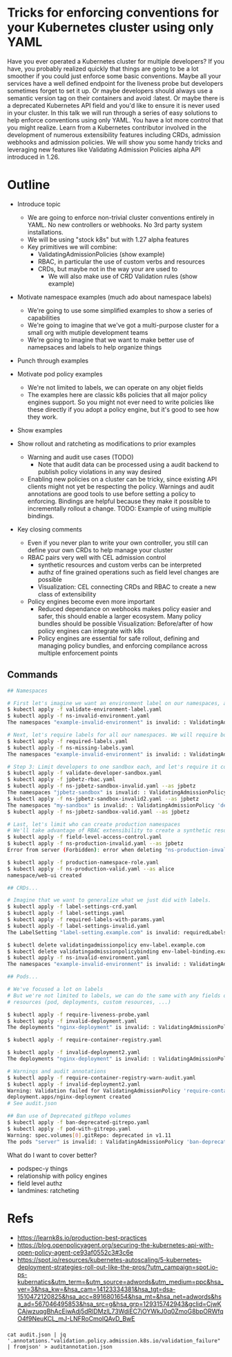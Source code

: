 # Tricks for enforcing conventions for your Kubernetes cluster using only YAML

Have you ever operated a Kubernetes cluster for multiple developers? If you have, you probably realized quickly that things are going to be a lot smoother if you could just enforce some basic conventions. Maybe all your services have a well defined endpoint for the liveness probe but developers sometimes forget to set it up. Or maybe developers should always use a semantic version tag on their containers and avoid :latest. Or maybe there is a deprecated Kubernetes API field and you'd like to ensure it is never used in your cluster. In this talk we will run through a series of easy solutions to help enforce conventions using only YAML. You have a lot more control that you might realize. Learn from a Kubernetes contributor involved in the development of numerous extensibility features including CRDs, admission webhooks and admission policies. We will show you some handy tricks and leveraging new features like Validating Admission Policies alpha API introduced in 1.26.

# Outline

- Introduce topic
  - We are going to enforce non-trivial cluster conventions entirely in YAML.
    No new controllers or webhooks. No 3rd party system installations.
  - We will be using "stock k8s" but with 1.27 alpha features
  - Key primitives we will combine:
    - ValidatingAdmissionPolicies (show example)
    - RBAC, in particular the use of custom verbs and resources
    - CRDs, but maybe not in the way your are used to
      - We will also make use of CRD Validation rules (show example)

- Motivate namespace examples (much ado about namespace labels)
  - We're going to use some simplified examples to show a series of capabilities
  - We're going to imagine that we've got a multi-purpose cluster for a small
    org with mutiple development teams
  - We're going to imagine that we want to make better use of namepsaces and
    labels to help organize things
- Punch through examples

- Motivate pod policy examples
  - We're not limited to labels, we can operate on any objet fields
  - The examples here are classic k8s policies that all major policy engines
    support. So you might not ever need to write policies like these directly
    if you adopt a policy engine, but it's good to see how they work.
- Show examples

- Show rollout and ratcheting as modifications to prior examples
  - Warning and audit use cases (TODO)
    - Note that audit data can be processed using a audit backend to
      publish policy violations in any way desired
  - Enabling new policies on a cluster can be tricky, since existing
    API clients might not yet be respecting the policy. Warnings and
    audit annotations are good tools to use before setting a policy
    to enforcing. Bindings are helpful because they make it possible
    to incrementally rollout a change.
      TODO: Example of using multiple bindings.

- Key closing comments
  - Even if you never plan to write your own controller, you still
    can define your own CRDs to help manage your cluster
  - RBAC pairs very well with CEL admission control
    - synthetic resources and custom verbs can be interpreted 
    - authz of fine grained operations such as field level changes
      are possible
    - Visualization: CEL connecting CRDs and RBAC to create a new class of extensibility
  - Policy engines become even more important
    - Reduced dependance on webhooks makes policy easier and safer, this should
      enable a larger ecosystem.  Many policy bundles should be possible 
      Visualization: Before/after of how policy engines can integrate with k8s
    - Policy engines are essential for safe rollout, defining and managing policy
      bundles, and enforcing compilance across multiple enforcement points

## Commands

```sh
## Namespaces

# First let's imagine we want an environment label on our namespaces, and we want to control what values it can be set to.
$ kubectl apply -f validate-environment-label.yaml
$ kubectl apply -f ns-invalid-environment.yaml
The namespaces "example-invalid-environment" is invalid: : ValidatingAdmissionPolicy 'production-namespace-policy.k8s.jpbetz.github.io' with binding 'production-namespace-policy-binding.k8s.jpbetz.github.io' denied request: environment not one of the required values: development, test, production

# Next, let's require labels for all our namespaces. We will require both a environment and owner label.
$ kubectl apply -f required-labels.yaml
$ kubectl apply -f ns-missing-labels.yaml
The namespaces "example-invalid-environment" is invalid: : ValidatingAdmissionPolicy 'required-labels.example.com' with binding 'required-labels-binding.example.com' denied request: Namespace missing required labels: environment

# Step 3: Limit developers to one sandbox each, and let's require it contain their username, e.g. "<username>-sandbox".
$ kubectl apply -f validate-developer-sandbox.yaml
$ kubectl apply -f jpbetz-rbac.yaml
$ kubectl apply -f ns-jpbetz-sandbox-invalid.yaml --as jpbetz
The namespaces "jpbetz-sandbox" is invalid: : ValidatingAdmissionPolicy 'developer-sandbox.example.com' with binding 'developer-sandbox-binding.example.com' denied request: Owner must be your username for a sandbox namespace. Expected: system:admin, got: jpbetzx
$ kubectl apply -f ns-jpbetz-sandbox-invalid2.yaml --as jpbetz
The namespaces "my-sandbox" is invalid: : ValidatingAdmissionPolicy 'developer-sandbox.example.com' with binding 'developer-sandbox-binding.example.com' denied request: Namespace name must be <username>-sandbox for a sandbox namespace. Expected: jpbetz-sandbox, got: my-sandbox
$ kubectl apply -f ns-jpbetz-sandbox-valid.yaml --as jpbetz

# Last, let's limit who can create production namespaces
# We'll take advantage of RBAC extensibility to create a synthetic resource kind to represent production namespaces
$ kubectl apply -f field-level-access-control.yaml
$ kubectl apply -f ns-production-invalid.yaml --as jpbetz
Error from server (Forbidden): error when deleting "ns-production-invalid.yaml": namespaces "not-allowed-for-user" is forbidden: ValidatingAdmissionPolicy 'production-namespaces.example.com' with binding 'production-namespaces-binding.example.com' denied request: failed expression: authorizer.group('authz.example.com').resource('production-namespaces').check('manage-prod-namespaces').allowed()

$ kubectl apply -f production-namespace-role.yaml
$ kubectl apply -f ns-production-valid.yaml --as alice
namespace/web-ui created

## CRDs...

# Imagine that we want to generalize what we just did with labels.
$ kubectl apply -f label-settings-crd.yaml
$ kubectl apply -f label-settings.yaml
$ kubectl apply -f required-labels-with-params.yaml
$ kubectl apply -f label-settings-invalid.yaml
The LabelSetting "label-setting.example.com" is invalid: requiredLabels[0].allowedValues: Invalid value: "array": Values may be added to allowedValues but not removed

$ kubectl delete validatingadmissionpolicy env-label.example.com
$ kubectl delete validatingadmissionpolicybinding env-label-binding.example.com
$ kubectl apply -f ns-invalid-environment.yaml
The namespaces "example-invalid-environment" is invalid: : ValidatingAdmissionPolicy 'required-labels.example.com' with binding 'required-labels-binding.example.com' denied request: label 'environment' must be one of: [developer-sandbox, test, production]

## Pods...

# We've focused a lot on labels
# But we're not limited to labels, we can do the same with any fields of any API
# resources (pod, deployments, custom resources, ...)

$ kubectl apply -f require-liveness-probe.yaml
$ kubectl apply -f invalid-deployment.yaml
The deployments "nginx-deployment" is invalid: : ValidatingAdmissionPolicy 'require-liveness-probe.example.com' with binding 'require-liveness-probe-binding.example.com' denied request: All containers must have a livenessProbe

$ kubectl apply -f require-container-registry.yaml

$ kubectl apply -f invalid-deployment2.yaml
The deployments "nginx-deployment" is invalid: : ValidatingAdmissionPolicy 'require-container-registry.example.com' with binding 'require-container-registry-binding.example.com' denied request: not all images are from the the required container registry: my-registry.io

# Warnings and audit annotations
$ kubectl apply -f require-container-registry-warn-audit.yaml
$ kubectl apply -f invalid-deployment2.yaml
Warning: Validation failed for ValidatingAdmissionPolicy 'require-container-registry.example.com' with binding 'require-container-registry-binding.example.com': not all images are from the the required container registry: my-registry.io
deployment.apps/nginx-deployment created
# See audit.json

## Ban use of Deprecated gitRepo volumes
$ kubectl apply -f ban-deprecated-gitrepo.yaml
$ kubectl apply -f pod-with-gitrepo.yaml
Warning: spec.volumes[0].gitRepo: deprecated in v1.11
The pods "server" is invalid: : ValidatingAdmissionPolicy 'ban-deprecated-gitrepo-volumes.example.com' with binding 'ban-deprecated-gitrepo-volumes-binding.example.com' denied request: Pod must not use deprecated .spec.volumes[].gitRepo field
```

What do I want to cover better?

- podspec-y things
- relationship with policy engines
- field level authz
- landmines: ratcheting

# Refs

- https://learnk8s.io/production-best-practices
- https://blog.openpolicyagent.org/securing-the-kubernetes-api-with-open-policy-agent-ce93af0552c3#3c6e
- https://spot.io/resources/kubernetes-autoscaling/5-kubernetes-deployment-strategies-roll-out-like-the-pros/?utm_campaign=spot.io-ps-kubernatics&utm_term=&utm_source=adwords&utm_medium=ppc&hsa_ver=3&hsa_kw=&hsa_cam=14123334381&hsa_tgt=dsa-1510472120825&hsa_acc=8916801654&hsa_mt=&hsa_net=adwords&hsa_ad=567046495853&hsa_src=g&hsa_grp=129315742943&gclid=CjwKCAjwzuqgBhAcEiwAdj5dRlDMzlL73WdiEC7jOYWkJ0q0ZmoG8bpORWfqO4f9NeuKCL_mJ-LNFRoCmoIQAvD_BwE

### 

```
cat audit.json | jq '.annotations."validation.policy.admission.k8s.io/validation_failure" | fromjson' > auditannotation.json
```
